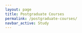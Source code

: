 ```yaml
---
layout: page
title: Postgraduate Courses
permalink: /postgraduate-courses/
navbar_active: Study
---
```


